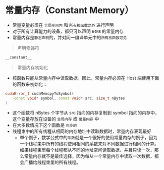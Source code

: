 
&emsp;
# 常量内存（Constant Memory）
- 常量变量必须在 `全局空间内` 和 `所有核函数之外` 进行声明
- 对于所有计算能力的设备，都只可以声明 `64KB` 的常量内存
- 常量内存是`静态声明`的，并对同一编译单元中的`所有核函数可见`
>声明修饰符
```c++
__constant__
```

>常量内存初始化
- 核函数只能从常量内存中读取数据。因此，常量内存必须在 Host 端使用下面的函数来初始化：
```c++
cudaError_t cudaMemcpyToSymbol(
    const void* symbol, const void* src, size_t nBytes
)
```
- 这个函数将 nBytes 个字节从 src 指向的内存复制到 symbol 指向的内存中，这个变量存放在设备的 `全局内存` 或 `常量内存` 中
- 在大多数情况下这个函数是 `同步的`
- 线程束中的所有线程从相同的内存地址中读取数据时，常量内存表现最好
    - 举个例子，数学公式中的`系数`就是一个很好的使用常量内存的例子，因为一个线程束中所有的线程使用相同的系数来对不同数据进行相同的计算。如果线程束里每个线程都从不同的地址空间读取数据，并且只读一次，那么常量内存就不是最佳选择，因为每从一个常量内存中读取一次数据，都会广播给线程束里的所有线程。

